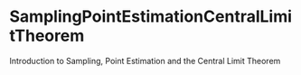 # SamplingPointEstimationCentralLimitTheorem
 Introduction to Sampling, Point Estimation and the Central Limit Theorem
